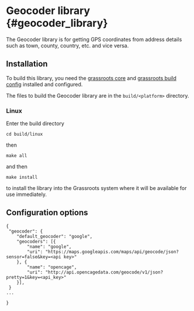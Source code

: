 # Geocoder library {#geocoder_library}

The Geocoder library is for getting GPS coordinates from address details such as town, county, country, etc. and vice versa.

## Installation

To build this library, you need the [grassroots core](https://github.com/TGAC/grassroots-core) and [grassroots build config](https://github.com/TGAC/grassroots-build-config) installed and configured. 

The files to build the Geocoder library are in the ```build/<platform>``` directory. 

### Linux

Enter the build directory 

```
cd build/linux
```

then

```
make all
```

and then 

```
make install
```

to install the library into the Grassroots system where it will be available for use immediately.


## Configuration options



~~~{json}
{
 "geocoder": {
	"default_geocoder": "google",
	"geocoders": [{
		"name": "google",
		"uri": "https://maps.googleapis.com/maps/api/geocode/json?sensor=false&key=<api key>"
	}, {
		"name": "opencage",
		"uri": "http://api.opencagedata.com/geocode/v1/json?pretty=1&key=<api_key>"
	}],
 }
...

}
~~~
